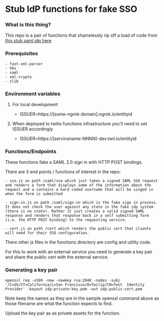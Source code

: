 # Stub IdP functions for fake SSO

### What is this thing?
This repo is a pair of functions that shamelessly rip off a load of code from [this stub saml idp here](https://github.com/mcguinness/saml-idp)


### Prerequisites

    - fast-xml-parser
    - hbs
    - saml
    - xml-crypto
    - zlib

### Environment variables

1. For local development
    - ISSUER=https://[some-ngrok-domain].ngrok.io/entityid

1. When deployed to twilio functions infrastructure you'll need to set ISSUER accordingly
    - ISSUER=https://[servicename-NNNN]-dev.twil.io/entityid


### Functions/Endpoints

These functions fake a SAML 2.0 sign in with HTTP POST bindings.

There are 3 end points / functions of interest in the repo:

    - sso.js on path /saml/sso which just takes a signed SAML SSO request and renders a form that displays some of the information about the request and a contains a hard coded username that will be singed in when the form is submitted

    - sign-in.js on path /saml/sign-in which is the fake sign in process. It does not check the user against any state in the fake idp system (there is no state). Rather it just creates a valid signed SAML response and renders that response back in a self submitting form (i.e. the HTTP POST binding) to the requesting service.

    - cert.js on path /cert which renders the public cert that clients will need for their SSO configuration.

There other js files in the functions directory are config and utility code.

For this to work with an external service you need to generate a key pair and share the public cert with the external service.

### Generating a key pair

```
openssl req -x509 -new -newkey rsa:2048 -nodes -subj '/C=US/ST=California/L=San Francisco/O=Twilip/CN=Test  Identity Provider' -keyout idp-private-key.pem -out idp-public-cert.pem
```

Note keep the names as they are in the sample openssl command above as those filename are what the function expects to find.

Upload the key pair as as private assets for the function.
